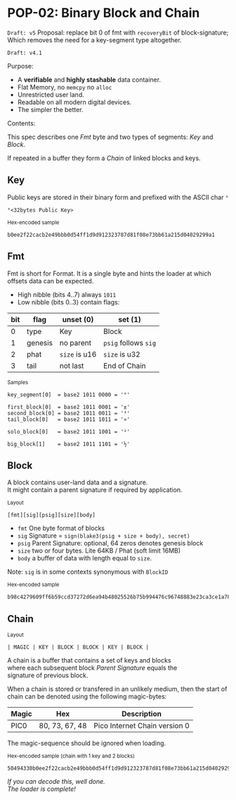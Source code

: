 # POP-02: Binary Block and Chain
`Draft: v5`
Proposal: replace bit 0 of fmt with `recoveryBit` of block-signature; 
Which removes the need for a key-segment type altogether.

`Draft: v4.1`

Purpose:

 - A **verifiable** and **highly stashable** data container.
 - Flat Memory, no `memcpy` no `alloc`
 - Unrestricted user land.
 - Readable on all modern digital devices.
 - The simpler the better.

Contents:

This spec describes one _Fmt_ byte and two types of segments: _Key_ and _Block_.

If repeated in a buffer they form a _Chain_ of linked blocks and keys.

## Key

Public keys are stored in their binary form and prefixed with the ASCII char `°`

```
°<32bytes Public Key>
```

<small>Hex-encoded sample</small>

```
b0ee2f22cacb2e49bbb0d54ff1d9d912323787d81f08e73bb61a215d04029299a1
```

<!-- Secret:
f1d0ea8c8dc3afca9766ee6104f02b6ea427f1d24e3e4d6813b09946dff11dfa
-->

## Fmt

Fmt is short for Format.
It is a single byte and hints the loader at which offsets data can be expected.

- High nibble (bits 4..7) always `1011`
- Low nibble (bits 0..3) contain flags:
<!--
Not sure which is less cluttered
    - `0: type` unset: Key | set: Block
    - `1: genesis` unset: `psig` is 64-zeroes | set: `psig` follows `sig`
    - `2: phat` (unset: `Size` is u16 | set: `Size` is u32)
    - `3: tail` (unset: End of Chain | set: more segments follow)
-->

| bit | flag    | unset (0)     | set (1)              |
|-----|---------|---------------|----------------------|
| 0   | type    | Key           | Block                |
| 1   | genesis | no parent     | `psig` follows `sig` |
| 2   | phat    | `size` is u16 | `size` is u32        |
| 3   | tail    | not last      | End of Chain         |

<small>Samples</small>

```
key_segment[0]  = base2 1011 0000 = '°'

first_block[0]  = base2 1011 0001 = '±'
second_block[0] = base2 1011 0011 = '³'
tail_block[0]   = base2 1011 1011 = '»'

solo_block[0]   = base2 1011 1001 = '¹'

big_block[1]    = base2 1011 1101 = '½'
```

## Block

A block contains user-land data and a signature.  
It might contain a parent signature if required by application.

<small>Layout</small>
```
[fmt][sig][psig][size][body]
```

- `fmt` One byte format of blocks
- `sig` Signature = `sign(blake3(psig + size + body), secret)`
- `psig` Parent Signature: optional, 64 zeros denotes genesis block
- `size` two or four bytes. Lite 64KB / Phat (soft limit 16MB)
- `body` a buffer of data with length equal to `size`.

Note: `sig` is in some contexts synonymous with `BlockID`

<small>Hex-encoded sample</small>

```
b98c4279609ff6b59ccd37272d6ea94b48025526b75b994476c96748883e23ca3ce1a7808ad8866b5a1db9d4d859431cc5f15b5a8ad0bbf82b3096b2029e92e8b400046861636b
```
<!-- TMI
### Block Header

The header starts with one byte that specifies the block format:

**Section offsets**

| Type         | Fmt Bin   | Fmt Char | @SIG | @PSIG | @SIZE | @BODY |
|--------------|-----------|----------|------|-------|-------|-------|
| Lite Genesis | 0010 0001 | !        | 1    | n/a   | 65    | 67    |
| Phat Genesis | 0010 0011 | #        | 1    | n/a   | 65    | 69    |
| Lite Child   | 0010 0101 | %        | 1    | 65    | 129   | 131   |
| Phat Child   | 0010 0111 | '        | 1    | 65    | 129   | 133   |
| KEY (32B)    | 0110 1010 | k        | n/a  | n/a   | n/a   | n/a   |
-->

## Chain

<small>Layout</small>

```
| MAGIC | KEY | BLOCK | BLOCK | KEY | BLOCK |
```

A chain is a buffer that contains a set of keys and blocks  
where each subsequent block _Parent Signature_ equals the  
signature of previous block.

When a chain is stored or transfered in an unlikely medium,
then the start of chain can be denoted using the following magic-bytes:

| Magic | Hex            | Description                   |
|-------|----------------|-------------------------------|
| PIC0  | 80, 73, 67, 48 | Pico Internet Chain version 0 |

The magic-sequence should be ignored when loading.

<small>Hex-encoded sample (chain with 1 key and 2 blocks)</small>

```
50494330b0ee2f22cacb2e49bbb0d54ff1d9d912323787d81f08e73bb61a215d04029299a1b18c4279609ff6b59ccd37272d6ea94b48025526b75b994476c96748883e23ca3ce1a7808ad8866b5a1db9d4d859431cc5f15b5a8ad0bbf82b3096b2029e92e8b400046861636bbb43c9faf94770e7f38f5cbb5c4987412077ef5586844be9f76f9f9fe552c211a7a663afcc9d96f37435ae2f1732d2a5b7c4a31012094cc40581413f76da4d2dd18c4279609ff6b59ccd37272d6ea94b48025526b75b994476c96748883e23ca3ce1a7808ad8866b5a1db9d4d859431cc5f15b5a8ad0bbf82b3096b2029e92e8b40006706c616e6574
```

_If you can decode this, well done.  
The loader is complete!_

<!-- Junk
---
## visual summary

![Fig 1.](./fig/pop-02.png)
-->
